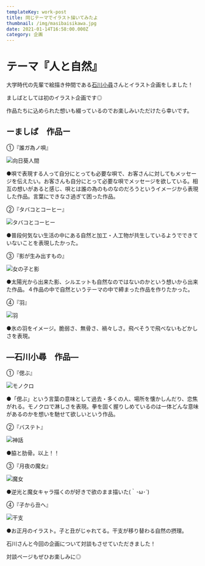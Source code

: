 ```yaml
---
templateKey: work-post
title: 同じテーマでイラスト描いてみたよ
thumbnail: /img/masibaisikawa.jpg
date: 2021-01-14T16:58:00.000Z
category: 企画
---
```

# **テーマ『人と自然』**

大学時代の先輩で絵描き仲間である[石川小尋](https://www.pixiv.net/users/29876977)さんとイラスト企画をしました！

ましばとしては初のイラスト企画です◎

作品たちに込められた想いも綴っているのでお楽しみいただけたら幸いです。

## **ーましば　作品ー**

①『誰ガ為ノ唄』

![向日葵人間](/img/誰ガ為ノ唄.jpg "『誰ガ為ノ唄』")

●唄で表現する人って自分にとっても必要な唄で、お客さんに対してもメッセージを伝えたい。お客さんも自分にとって必要な唄でメッセージを欲している。相互の想いがあると感じ、唄とは誰の為のものなのだろうというイメージから表現した作品。言葉にできなさ過ぎて困った作品。



②『タバコとコーヒー』

![タバコとコーヒー](/img/タバコとコーヒー.jpg "『タバコとコーヒー』")

●普段何気ない生活の中にある自然と加工・人工物が共生しているようでできていないことを表現したかった。



③『影が生み出すもの』

![女の子と影](/img/影が生み出すもの.jpg "『影が生み出すもの』")

●太陽光から出来た影、シルエットも自然なのではないのかという想いから出来た作品。４作品の中で自然というテーマの中で締まった作品を作りたかった。



④『羽』

![羽](/img/羽.jpg "『羽』")

●氷の羽をイメージ。脆弱さ、無骨さ、禍々しさ。飛べそうで飛べないもどかしさを表現。

## **―石川小尋　作品―**

①『偲ぶ』

![モノクロ](/img/偲ぶ.jpg "『偲ぶ』")

●「偲ぶ」という言葉の意味として過去・多くの人、場所を懐かしんだり、恋焦がれる。モノクロで淋しさを表現。拳を固く握りしめているのは一体どんな意味があるのかを想いを馳せて欲しいという作品。



②『バステト』

![神話](/img/バステト.jpg "『バステト』")

●脇と肋骨。以上！！



③『月夜の魔女』

![魔女](/img/月夜の魔女.jpg "『月夜の魔女』")

●逆光と魔女キャラ描くのが好きで欲のまま描いた(｀･ω･´)



④『子から丑へ』

![干支](/img/子から丑へ.jpg "『子から丑へ』")

●お正月のイラスト。子と丑がじゃれてる。干支が移り替わる自然の摂理。



石川さんと今回の企画について対談もさせていただきました！

対談ページもぜひお楽しみに◎
